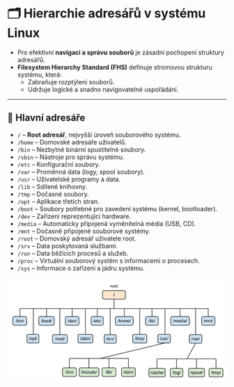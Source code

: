 # 🗂️ Hierarchie adresářů v systému Linux

- Pro efektivní **navigaci a správu souborů** je zásadní pochopení struktury adresářů.  
- **Filesystem Hierarchy Standard (FHS)** definuje stromovou strukturu systému, která:
  - Zabraňuje rozptýlení souborů.  
  - Udržuje logické a snadno navigovatelné uspořádání.

---

## 📁 Hlavní adresáře

- `/` – **Root adresář**, nejvyšší úroveň souborového systému.  
- `/home` – Domovské adresáře uživatelů.  
- `/bin` – Nezbytné binární spustitelné soubory.  
- `/sbin` – Nástroje pro správu systému.  
- `/etc` – Konfigurační soubory.  
- `/var` – Proměnná data (logy, spool soubory).  
- `/usr` – Uživatelské programy a data.  
- `/lib` – Sdílené knihovny.  
- `/tmp` – Dočasné soubory.  
- `/opt` – Aplikace třetích stran.  
- `/boot` – Soubory potřebné pro zavedení systému (kernel, bootloader).  
- `/dev` – Zařízení reprezentující hardware.  
- `/media` – Automaticky připojená vyměnitelná média (USB, CD).  
- `/mnt` – Dočasně připojené souborové systémy.  
- `/root` – Domovský adresář uživatele root.  
- `/srv` – Data poskytovaná službami.  
- `/run` – Data běžících procesů a služeb.  
- `/proc` – Virtuální souborový systém s informacemi o procesech.  
- `/sys` – Informace o zařízení a jádru systému.  


![linuxHiearchy](../../pictures/linux-filesystem.png)  

